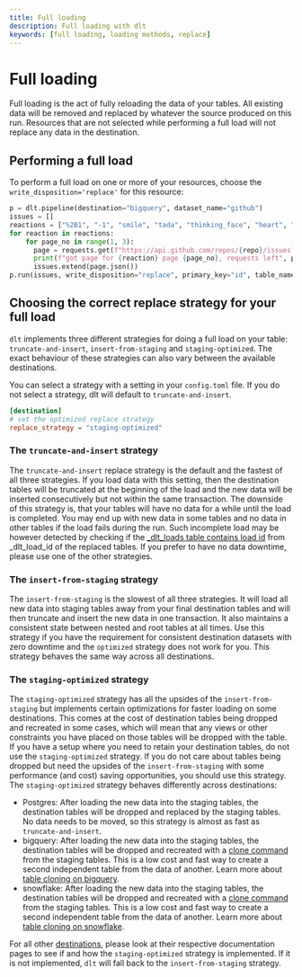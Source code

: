 ```yaml
---
title: Full loading
description: Full loading with dlt
keywords: [full loading, loading methods, replace]
---
```

# Full loading

Full loading is the act of fully reloading the data of your tables. All existing data
will be removed and replaced by whatever the source produced on this run. Resources
that are not selected while performing a full load will not replace any data in the destination.

## Performing a full load

To perform a full load on one or more of your resources, choose the `write_disposition='replace'` for this resource:

```py
p = dlt.pipeline(destination="bigquery", dataset_name="github")
issues = []
reactions = ["%2B1", "-1", "smile", "tada", "thinking_face", "heart", "rocket", "eyes"]
for reaction in reactions:
    for page_no in range(1, 3):
      page = requests.get(f"https://api.github.com/repos/{repo}/issues?state=all&sort=reactions-{reaction}&per_page=100&page={page_no}", headers=headers)
      print(f"got page for {reaction} page {page_no}, requests left", page.headers["x-ratelimit-remaining"])
      issues.extend(page.json())
p.run(issues, write_disposition="replace", primary_key="id", table_name="issues")
```

## Choosing the correct replace strategy for your full load

`dlt` implements three different strategies for doing a full load on your table: `truncate-and-insert`, `insert-from-staging` and `staging-optimized`. The exact behaviour of these strategies can also vary between the available destinations.

You can select a strategy with a setting in your `config.toml` file. If you do not select a strategy, dlt will default to `truncate-and-insert`.

```toml
[destination]
# set the optimized replace strategy
replace_strategy = "staging-optimized"
```

### The `truncate-and-insert` strategy

The `truncate-and-insert` replace strategy is the default and the fastest of all three strategies. If you load data with this setting, then the
destination tables will be truncated at the beginning of the load and the new data will be inserted consecutively but not within the same transaction.
The downside of this strategy is, that your tables will have no data for a while until the load is completed. You
may end up with new data in some tables and no data in other tables if the load fails during the run. Such incomplete load may be however detected by checking if the
[_dlt_loads table contains load id](destination-tables.md#load-packages-and-load-ids) from _dlt_load_id of the replaced tables. If you prefer to have no data downtime, please use one of the other strategies.

### The `insert-from-staging` strategy

The `insert-from-staging` is the slowest of all three strategies. It will load all new data into staging tables away from your final destination tables and will then truncate and insert the new data in one transaction.
It also maintains a consistent state between nested and root tables at all times. Use this strategy if you have the requirement for consistent destination datasets with zero downtime and the `optimized` strategy does not work for you.
This strategy behaves the same way across all destinations.

### The `staging-optimized` strategy

The `staging-optimized` strategy has all the upsides of the `insert-from-staging` but implements certain optimizations for faster loading on some destinations.
This comes at the cost of destination tables being dropped and recreated in some cases, which will mean that any views or other constraints you have
placed on those tables will be dropped with the table. If you have a setup where you need to retain your destination tables, do not use the `staging-optimized`
strategy. If you do not care about tables being dropped but need the upsides of the `insert-from-staging` with some performance (and cost) saving
opportunities, you should use this strategy. The `staging-optimized` strategy behaves differently across destinations:

* Postgres: After loading the new data into the staging tables, the destination tables will be dropped and replaced by the staging tables. No data needs to be moved, so this strategy is almost as fast as `truncate-and-insert`.
* bigquery: After loading the new data into the staging tables, the destination tables will be dropped and
  recreated with a [clone command](https://cloud.google.com/bigquery/docs/table-clones-create) from the staging tables. This is a low cost and fast way to create a second independent table from the data of another. Learn
  more about [table cloning on bigquery](https://cloud.google.com/bigquery/docs/table-clones-intro).
* snowflake: After loading the new data into the staging tables, the destination tables will be dropped and
  recreated with a [clone command](https://docs.snowflake.com/en/sql-reference/sql/create-clone) from the staging tables. This is a low cost and fast way to create a second independent table from the data of another. Learn
  more about [table cloning on snowflake](https://docs.snowflake.com/en/user-guide/object-clone).

For all other [destinations](../dlt-ecosystem/destinations/index.md), please look at their respective documentation pages to see if and how the `staging-optimized` strategy is implemented. If it is not implemented, `dlt` will fall back to the `insert-from-staging` strategy.
